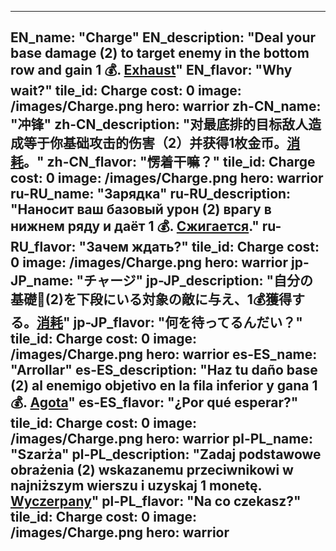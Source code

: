 ---

EN_name: "Charge"
EN_description: "Deal your base damage (2) to target enemy in the bottom row and gain 1 💰. <u>Exhaust</u>"
EN_flavor: "Why wait?"
tile_id: Charge
cost: 0
image: /images/Charge.png
hero: warrior
zh-CN_name: "冲锋"
zh-CN_description: "对最底排的目标敌人造成等于你基础攻击的伤害（2）并获得1枚金币。<u>消耗</u>。"
zh-CN_flavor: "愣着干嘛？"
tile_id: Charge
cost: 0
image: /images/Charge.png
hero: warrior
ru-RU_name: "Зарядка"
ru-RU_description: "Наносит ваш базовый урон (2) врагу в нижнем ряду и даёт 1 💰. <u>Сжигается</u>."
ru-RU_flavor: "Зачем ждать?"
tile_id: Charge
cost: 0
image: /images/Charge.png
hero: warrior
jp-JP_name: "チャージ"
jp-JP_description: "自分の基礎🔸(2)を下段にいる対象の敵に与え、1💰獲得する。<u>消耗</u>"
jp-JP_flavor: "何を待ってるんだい？"
tile_id: Charge
cost: 0
image: /images/Charge.png
hero: warrior
es-ES_name: "Arrollar"
es-ES_description: "Haz tu daño base (2) al enemigo objetivo en la fila inferior y gana 1 💰. <u>Agota</u>"
es-ES_flavor: "¿Por qué esperar?"
tile_id: Charge
cost: 0
image: /images/Charge.png
hero: warrior
pl-PL_name: "Szarża"
pl-PL_description: "Zadaj podstawowe obrażenia (2) wskazanemu przeciwnikowi w najniższym wierszu i uzyskaj 1 monetę. <u>Wyczerpany</u>"
pl-PL_flavor: "Na co czekasz?"
tile_id: Charge
cost: 0
image: /images/Charge.png
hero: warrior
---